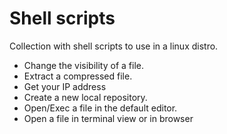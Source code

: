 # Shell scripts

Collection with shell scripts to use in a linux distro.

- Change the visibility of a file.
- Extract a compressed file.
- Get your IP address
- Create a new local repository.
- Open/Exec a file in the default editor.
- Open a file in terminal view or in browser